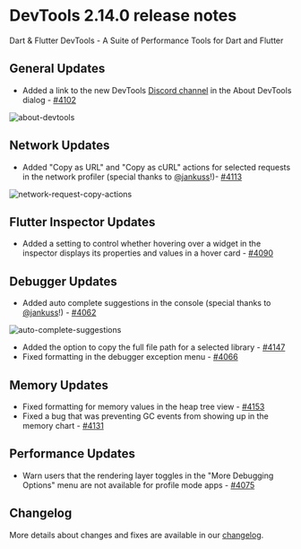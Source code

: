 # DevTools 2.14.0 release notes

Dart & Flutter DevTools - A Suite of Performance Tools for Dart and Flutter

## General Updates
* Added a link to the new DevTools [Discord channel](https://discord.com/channels/608014603317936148/958862085297672282)
in the About DevTools dialog - [#4102](https://github.com/flutter/devtools/pull/4102)

![about-devtools]({{site.url}}/reference/devtools/release-notes/images-2.14.0/image1.png "about devtools")

## Network Updates
* Added "Copy as URL" and "Copy as cURL" actions for selected requests in the network profiler (special thanks to
[@jankuss](https://github.com/jankuss)!)- [#4113](https://github.com/flutter/devtools/pull/4113)

![network-request-copy-actions]({{site.url}}/reference/devtools/release-notes/images-2.14.0/image2.png "network request copy actions")

## Flutter Inspector Updates
* Added a setting to control whether hovering over a widget in the inspector displays its properties and values in a
hover card - [#4090](https://github.com/flutter/devtools/pull/4090)

## Debugger Updates
* Added auto complete suggestions in the console (special thanks to [@jankuss](https://github.com/jankuss)!) - 
[#4062](https://github.com/flutter/devtools/pull/4062)

![auto-complete-suggestions]({{site.url}}/reference/devtools/release-notes/images-2.14.0/image3.png "auto complete suggestions")

* Added the option to copy the full file path for a selected library - [#4147](https://github.com/flutter/devtools/pull/4147)
* Fixed formatting in the debugger exception menu - [#4066](https://github.com/flutter/devtools/pull/4066)

## Memory Updates
* Fixed formatting for memory values in the heap tree view - [#4153](https://github.com/flutter/devtools/pull/4153)
* Fixed a bug that was preventing GC events from showing up in the memory chart - 
[#4131](https://github.com/flutter/devtools/pull/4131)

## Performance Updates
* Warn users that the rendering layer toggles in the "More Debugging Options" menu are not available for profile mode 
apps - [#4075](https://github.com/flutter/devtools/pull/4075)

## Changelog
More details about changes and fixes are available in our
[changelog](https://github.com/flutter/devtools/blob/master/CHANGELOG.md).

